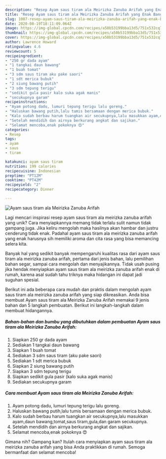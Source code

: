 ```yaml
---
description: "Resep Ayam saus tiram ala Meirizka Zanuba Arifah yang Enak Banget"
title: "Resep Ayam saus tiram ala Meirizka Zanuba Arifah yang Enak Banget"
slug: 1007-resep-ayam-saus-tiram-ala-meirizka-zanuba-arifah-yang-enak-banget
date: 2020-08-19T18:11:09.064Z
image: https://img-global.cpcdn.com/recipes/a50b53199bba13d5/751x532cq70/ayam-saus-tiram-ala-meirizka-zanuba-arifah-foto-resep-utama.jpg
thumbnail: https://img-global.cpcdn.com/recipes/a50b53199bba13d5/751x532cq70/ayam-saus-tiram-ala-meirizka-zanuba-arifah-foto-resep-utama.jpg
cover: https://img-global.cpcdn.com/recipes/a50b53199bba13d5/751x532cq70/ayam-saus-tiram-ala-meirizka-zanuba-arifah-foto-resep-utama.jpg
author: Lawrence Howard
ratingvalue: 4.6
reviewcount: 5
recipeingredient:
- "250 gr dada ayam"
- "1 tangkai daun bawang"
- "1 buah tomat"
- "3 sdm saus tiram aku pake saori"
- "1 sdt merica bubuk"
- "2 siung bawang putih"
- "3 sdm tepung terigu"
- "sedikit gula pasir kalo suka agak manis"
- "secukupnya garam"
recipeinstructions:
- "Ayam potong dadu, lumuri tepung terigu lalu goreng."
- "Haluskan bawang putih,lalu tumis bersamaan dengan merica bubuk."
- "Kalo sudah berbau harum tuangkan air secukupnya,lalu masukkan ayam,daun bawang,tomat,saus tiram,gula,dan garam secukupnya."
- "Setelah mendidih dan airnya berkurang angkat dan sajikan."
- "Selamat mencoba,enak pokoknya 😍"
categories:
- Resep
tags:
- ayam
- saus
- tiram

katakunci: ayam saus tiram 
nutrition: 199 calories
recipecuisine: Indonesian
preptime: "PT12M"
cooktime: "PT42M"
recipeyield: "2"
recipecategory: Dinner

---
```



![Ayam saus tiram ala Meirizka Zanuba Arifah](https://img-global.cpcdn.com/recipes/a50b53199bba13d5/751x532cq70/ayam-saus-tiram-ala-meirizka-zanuba-arifah-foto-resep-utama.jpg)

Lagi mencari inspirasi resep ayam saus tiram ala meirizka zanuba arifah yang unik? Cara menyiapkannya memang tidak terlalu sulit namun tidak gampang juga. Jika keliru mengolah maka hasilnya akan hambar dan justru cenderung tidak enak. Padahal ayam saus tiram ala meirizka zanuba arifah yang enak harusnya sih memiliki aroma dan cita rasa yang bisa memancing selera kita.

Banyak hal yang sedikit banyak mempengaruhi kualitas rasa dari ayam saus tiram ala meirizka zanuba arifah, pertama dari jenis bahan, lalu pemilihan bahan segar, sampai cara mengolah dan menyajikannya. Tidak usah pusing jika hendak menyiapkan ayam saus tiram ala meirizka zanuba arifah enak di rumah, karena asal sudah tahu triknya maka hidangan ini dapat jadi suguhan spesial.




Berikut ini ada beberapa cara mudah dan praktis dalam mengolah ayam saus tiram ala meirizka zanuba arifah yang siap dikreasikan. Anda bisa membuat Ayam saus tiram ala Meirizka Zanuba Arifah memakai 9 jenis bahan dan 5 langkah pembuatan. Berikut ini langkah-langkah dalam membuat hidangannya.

<!--inarticleads1-->

##### Bahan-bahan dan bumbu yang dibutuhkan dalam pembuatan Ayam saus tiram ala Meirizka Zanuba Arifah:

1. Siapkan 250 gr dada ayam
1. Sediakan 1 tangkai daun bawang
1. Siapkan 1 buah tomat
1. Sediakan 3 sdm saus tiram (aku pake saori)
1. Sediakan 1 sdt merica bubuk
1. Siapkan 2 siung bawang putih
1. Siapkan 3 sdm tepung terigu
1. Siapkan sedikit gula pasir (kalo suka agak manis)
1. Sediakan secukupnya garam




<!--inarticleads2-->

##### Cara membuat Ayam saus tiram ala Meirizka Zanuba Arifah:

1. Ayam potong dadu, lumuri tepung terigu lalu goreng.
1. Haluskan bawang putih,lalu tumis bersamaan dengan merica bubuk.
1. Kalo sudah berbau harum tuangkan air secukupnya,lalu masukkan ayam,daun bawang,tomat,saus tiram,gula,dan garam secukupnya.
1. Setelah mendidih dan airnya berkurang angkat dan sajikan.
1. Selamat mencoba,enak pokoknya 😍




Gimana nih? Gampang kan? Itulah cara menyiapkan ayam saus tiram ala meirizka zanuba arifah yang bisa Anda praktikkan di rumah. Semoga bermanfaat dan selamat mencoba!
